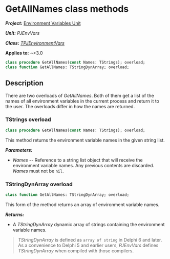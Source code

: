 # GetAllNames class methods

***Project:*** [Environment Variables Unit](../API.md)

***Unit:*** _PJEnvVars_

***Class:*** [_TPJEnvironmentVars_](./TPJEnvironmentVars.md)

**Applies to:** ~>3.0

```pascal
class procedure GetAllNames(const Names: TStrings); overload;
class function GetAllNames: TStringDynArray; overload;
```

## Description

There are two overloads of _GetAllNames_. Both of them get a list of the names of all environment variables in the current process and return it to the user. The overloads differ in how the names are returned.

### TStrings overload

```pascal
class procedure GetAllNames(const Names: TStrings); overload;
```

This method returns the environment variable names in the given string list.

***Parameters:***

* _Names_ -- Reference to a string list object that will receive the environment variable names. Any previous contents are discarded. _Names_ must not be `nil`.

### TStringDynArray overload

```pascal
class function GetAllNames: TStringDynArray; overload;
```

This form of the method returns an array of environment variable names.

***Returns:***

* A _TStringDynArray_ dynamic array of strings containing the environment variable names.

> _TStringDynArray_ is defined as `array of string` in Delphi 6 and later. As a convenience to Delphi 5 and earlier users, _PJEnvVars_ defines _TStringDynArray_ when compiled with those compilers.
